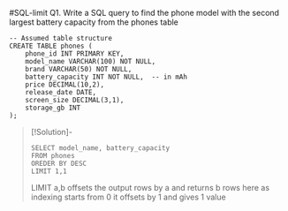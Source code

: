 #SQL-limit
Q1. Write a SQL query to find the phone model with the second largest battery capacity from the phones table

```
-- Assumed table structure
CREATE TABLE phones (
    phone_id INT PRIMARY KEY,
    model_name VARCHAR(100) NOT NULL,
    brand VARCHAR(50) NOT NULL,
    battery_capacity INT NOT NULL,  -- in mAh
    price DECIMAL(10,2),
    release_date DATE,
    screen_size DECIMAL(3,1),
    storage_gb INT
);
```

>[!Solution]-
>```
>SELECT model_name, battery_capacity
>FROM phones
>OREDER BY DESC
>LIMIT 1,1
>```
>LIMIT a,b offsets the output rows by a and returns b rows
>here as indexing starts from 0 it offsets by 1 and gives 1 value

